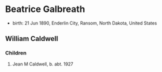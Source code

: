 # Beatrice Galbreath

- birth: 21 Jun 1890, Enderlin City, Ransom, North Dakota, United States

## William Caldwell

### Children

1. Jean M Caldwell, b. abt. 1927
